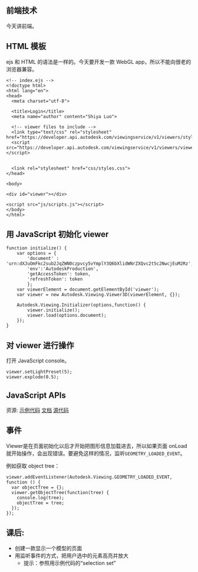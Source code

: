 ## 前端技术

今天讲前端。

## HTML 模板
ejs 和 HTML 的语法是一样的。今天要开发一款 WebGL app，所以不能向很老的浏览器兼容。

```
<!-- index.ejs -->
<!doctype html>
<html lang="en">
<head>
  <meta charset="utf-8">

  <title>Login</title>
  <meta name="author" content="Shiya Luo">

  <!-- viewer files to include -->
  <link type="text/css" rel="stylesheet" href="https://developer.api.autodesk.com/viewingservice/v1/viewers/style.css"/>
  <script src="https://developer.api.autodesk.com/viewingservice/v1/viewers/viewer3D.min.js"></script>


  <link rel="stylesheet" href="css/styles.css">
</head>

<body>

<div id="viewer"></div>

<script src="js/scripts.js"></script>
</body>
</html>
```

## 用 JavaScript 初始化 viewer
```
function initialize() {
    var options = {
        'document' : 'urn:dXJuOmFkc2sub2JqZWN0czpvcy5vYmplY3Q6bXlidWNrZXQvc2t5c2NwcjEuM2Rz',
        'env':'AutodeskProduction',
        'getAccessToken': token,
        'refreshToken': token
        };
    var viewerElement = document.getElementById('viewer');
    var viewer = new Autodesk.Viewing.Viewer3D(viewerElement, {});

    Autodesk.Viewing.Initializer(options,function() {
        viewer.initialize();
        viewer.load(options.document);
    });
}
```

## 对 viewer 进行操作
打开 JavaScript console。

```
viewer.setLightPreset(5);
viewer.explode(0.5);
```

## JavaScript APIs
资源:
[示例代码](http://developer-autodesk.github.io/LmvDbg/)
[文档](https://developer.autodesk.com/api/viewerapi/)
[源代码](https://autodeskviewer.com/viewers/2.5/viewer3D.js)

## 事件
Viewer是在页面初始化以后才开始把图形信息加载进去，所以如果页面 onLoad 就开始操作，会出现错误。要避免这样的情况，监听`GEOMETRY_LOADED_EVENT`。

例如获取 object tree：
```
viewer.addEventListener(Autodesk.Viewing.GEOMETRY_LOADED_EVENT, function () {
  var objectTree = {};
  viewer.getObjectTree(function(tree) {
    console.log(tree);
    objectTree = tree;
  });
});
```

## 课后:
- 创建一款显示一个模型的页面
- 用监听事件的方式，把用户选中的元素高亮并放大
  - 提示：参照用示例代码的“selection set”
